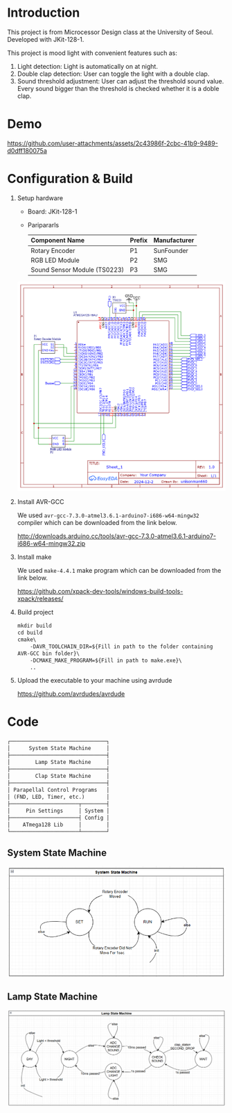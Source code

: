 # Introduction
This project is from Microcessor Design class at the University of Seoul. Developed with JKit-128-1.

This project is mood light with convenient features such as:
1. Light detection: Light is automatically on at night.
2. Double clap detection: User can toggle the light with a double clap.
3. Sound threshold adjustment: User can adjust the threshold sound value. Every sound bigger than the threshold is checked whether it is a doble clap.

# Demo

https://github.com/user-attachments/assets/2c43986f-2cbc-41b9-9489-d0dff180075a

# Configuration & Build
1. Setup hardware
    
    - Board: JKit-128-1
    - Paripararls

        | Component Name       | Prefix | Manufacturer |
        |---------------------|--------|--------------|
        | Rotary Encoder       | P1     | SunFounder   |
        | RGB LED Module       | P2     | SMG          |
        | Sound Sensor Module (TS0223) | P3     | SMG   



    ![](assets/circuit.png)

2. Install AVR-GCC

    We used `avr-gcc-7.3.0-atmel3.6.1-arduino7-i686-w64-mingw32` compiler which can be downloaded from the link below.

    http://downloads.arduino.cc/tools/avr-gcc-7.3.0-atmel3.6.1-arduino7-i686-w64-mingw32.zip

3. Install make

    We used `make-4.4.1` make program which can be downloaded from the link below.

    https://github.com/xpack-dev-tools/windows-build-tools-xpack/releases/

4. Build project
    ```
    mkdir build
    cd build
    cmake\
        -DAVR_TOOLCHAIN_DIR=${Fill in path to the folder containing AVR-GCC bin folder}\
        -DCMAKE_MAKE_PROGRAM=${Fill in path to make.exe}\
        ..
    ```

5. Upload the executable to your machine using avrdude

    https://github.com/avrdudes/avrdude


# Code
```
┌───────────────────────────────┐
│      System State Machine     │
├───────────────────────────────┤
│        Lamp State Machine     │
├───────────────────────────────┤
│        Clap State Machine     │
├───────────────────────────────┤
│ Parapellal Control Programs   │
│ (FND, LED, Timer, etc.)       │
├──────────────────────┬────────┤
│     Pin Settings     │ System │
├──────────────────────┤ Config │
│    ATmega128 Lib     │        │
└──────────────────────┴────────┘
```

## System State Machine
![](assets/system_state_machine.png)

## Lamp State Machine
![](assets/lamp_state_machine.png)